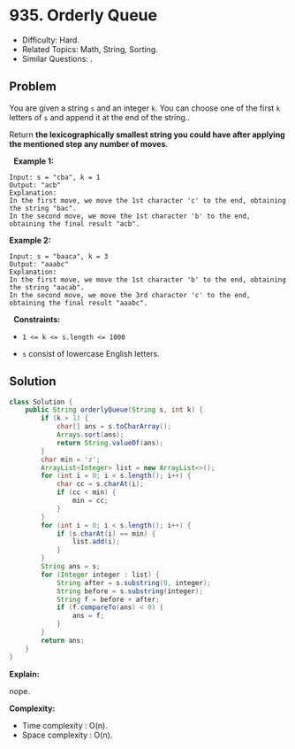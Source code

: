 # 935. Orderly Queue

- Difficulty: Hard.
- Related Topics: Math, String, Sorting.
- Similar Questions: .

## Problem

You are given a string ```s``` and an integer ```k```. You can choose one of the first ```k``` letters of ```s``` and append it at the end of the string..

Return **the lexicographically smallest string you could have after applying the mentioned step any number of moves**.

 
**Example 1:**

```
Input: s = "cba", k = 1
Output: "acb"
Explanation: 
In the first move, we move the 1st character 'c' to the end, obtaining the string "bac".
In the second move, we move the 1st character 'b' to the end, obtaining the final result "acb".
```

**Example 2:**

```
Input: s = "baaca", k = 3
Output: "aaabc"
Explanation: 
In the first move, we move the 1st character 'b' to the end, obtaining the string "aacab".
In the second move, we move the 3rd character 'c' to the end, obtaining the final result "aaabc".
```

 
**Constraints:**


	
- ```1 <= k <= s.length <= 1000```
	
- ```s``` consist of lowercase English letters.



## Solution

```java
class Solution {
    public String orderlyQueue(String s, int k) {
        if (k > 1) {
            char[] ans = s.toCharArray();
            Arrays.sort(ans);
            return String.valueOf(ans);
        }
        char min = 'z';
        ArrayList<Integer> list = new ArrayList<>();
        for (int i = 0; i < s.length(); i++) {
            char cc = s.charAt(i);
            if (cc < min) {
                min = cc;
            }
        }
        for (int i = 0; i < s.length(); i++) {
            if (s.charAt(i) == min) {
                list.add(i);
            }
        }
        String ans = s;
        for (Integer integer : list) {
            String after = s.substring(0, integer);
            String before = s.substring(integer);
            String f = before + after;
            if (f.compareTo(ans) < 0) {
                ans = f;
            }
        }
        return ans;
    }
}
```

**Explain:**

nope.

**Complexity:**

* Time complexity : O(n).
* Space complexity : O(n).
